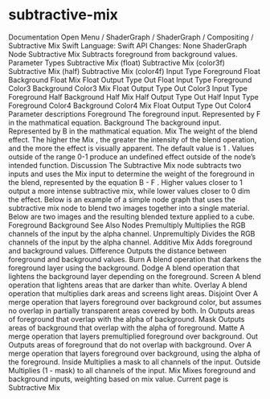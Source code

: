 # subtractive-mix
 Documentation 
 Open Menu 
/
 ShaderGraph 
/
ShaderGraph
/
 Compositing 
/
 Subtractive Mix 
Swift
Language: 
Swift
 API Changes: 
None
ShaderGraph Node
Subtractive Mix
Subtracts foreground from background values.
Parameter Types
 Subtractive Mix (float) 
 Subtractive Mix (color3f) 
 Subtractive Mix (half) 
 Subtractive Mix (color4f) 
Input
Type
Foreground
Float
Background
Float
Mix
Float
Output
Type
Out
Float
Input
Type
Foreground
Color3
Background
Color3
Mix
Float
Output
Type
Out
Color3
Input
Type
Foreground
Half
Background
Half
Mix
Half
Output
Type
Out
Half
Input
Type
Foreground
Color4
Background
Color4
Mix
Float
Output
Type
Out
Color4
Parameter descriptions
Foreground
The foreground input. Represented by 
F
 in the mathmatical equation.
Background
The background input. Represented by 
B
 in the mathmatical equation.
Mix
The weight of the blend effect. The higher the 
Mix
, the greater the intensity of the blend operation, and the more the effect is visually apparent. The default value is 
1
. Values outside of the range 
0-1
 produce an undefined effect outside of the node’s intended function.
Discussion
The Subtractive Mix node subtracts two inputs and uses the 
Mix
 input to determine the weight of the foreground in the blend, represented by the equation 
B - F
. Higher values closer to 
1
 output a more intense subtractive mix, while lower values closer to 
0
 dim the effect. Below is an example of a simple node graph that uses the subtractive mix node to blend two images together into a single material.
Below are two images and the resulting blended texture applied to a cube.
Foreground
Background
See Also
Nodes
Premultiply
Multiplies the RGB channels of the input by the alpha channel.
Unpremultiply
Divides the RGB channels of the input by the alpha channel.
Additive Mix
Adds foreground and background values.
Difference
Outputs the distance between foreground and background values.
Burn
A blend operation that darkens the foreground layer using the background.
Dodge
A blend operation that lightens the background layer depending on the foreground.
Screen
A blend operation that lightens areas that are darker than white.
Overlay
A blend operation that multiplies dark areas and screens light areas.
Disjoint Over
A merge operation that layers foreground over background color, but assumes no overlap in partially transparent areas covered by both.
In
Outputs areas of foreground that overlap with the alpha of background.
Mask
Outputs areas of background that overlap with the alpha of foreground.
Matte
A merge operation that layers premultiplied foreground over background.
Out
Outputs areas of foreground that do not overlap with background.
Over
A merge operation that layers foreground over background, using the alpha of the foreground.
Inside
Multiplies a mask to all channels of the input.
Outside
Multiplies (1 - mask) to all channels of the input.
Mix
Mixes foreground and background inputs, weighting based on mix value.
 Current page is Subtractive Mix 